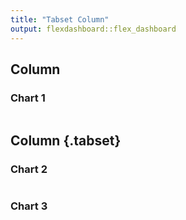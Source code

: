 ```yaml
---
title: "Tabset Column"
output: flexdashboard::flex_dashboard
---
```

    
Column 
-------------------------------------
    
### Chart 1
    
```{r}
```
   
Column {.tabset}
-------------------------------------
   
### Chart 2

```{r}
```   
 
### Chart 3
    
```{r}
```
